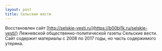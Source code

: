 ```yaml
---
layout: post
title: Сельские вести
---
```


Восстановлен сайт [http://selskie-vesti.ru](https://b00bl1k.ru/selskie-vesti/)
Лежневской общественно-политической газеты Сельские вести. Сайт содержит материалы
с 2008 по 2017 годы, но часть содержимого утеряна.
